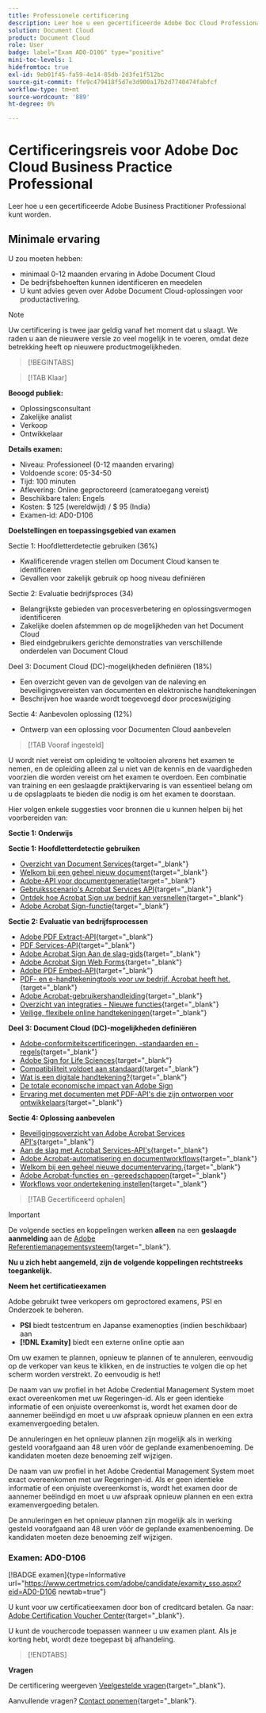 ```yaml
---
title: Professionele certificering
description: Leer hoe u een gecertificeerde Adobe Doc Cloud Professional kunt worden.
solution: Document Cloud
product: Document Cloud
role: User
badge: label="Exam AD0-D106" type="positive"
mini-toc-levels: 1
hidefromtoc: true
exl-id: 9eb01f45-fa59-4e14-85db-2d3fe1f512bc
source-git-commit: ffe9c479418f5d7e3d900a17b2d7740474fabfcf
workflow-type: tm+mt
source-wordcount: '889'
ht-degree: 0%

---
```


# Certificeringsreis voor Adobe Doc Cloud Business Practice Professional

Leer hoe u een gecertificeerde Adobe Business Practitioner Professional kunt worden.

## Minimale ervaring

U zou moeten hebben:

* minimaal 0-12 maanden ervaring in Adobe Document Cloud
* De bedrijfsbehoeften kunnen identificeren en meedelen
* U kunt advies geven over Adobe Document Cloud-oplossingen voor productactivering.

>[!NOTE]
>
>Uw certificering is twee jaar geldig vanaf het moment dat u slaagt. We raden u aan de nieuwere versie zo veel mogelijk in te voeren, omdat deze betrekking heeft op nieuwere productmogelijkheden.

>[!BEGINTABS]

>[!TAB Klaar]

**Beoogd publiek:**

* Oplossingsconsultant
* Zakelijke analist
* Verkoop
* Ontwikkelaar

**Details examen:**

* Niveau: Professioneel (0-12 maanden ervaring)
* Voldoende score: 05-34-50
* Tijd: 100 minuten
* Aflevering: Online geproctoreerd (cameratoegang vereist)
* Beschikbare talen: Engels
* Kosten: $ 125 (wereldwijd) / $ 95 (India)
* Examen-id: AD0-D106

**Doelstellingen en toepassingsgebied van examen**

Sectie 1: Hoofdletterdetectie gebruiken (36%)

* Kwalificerende vragen stellen om Document Cloud kansen te identificeren
* Gevallen voor zakelijk gebruik op hoog niveau definiëren

Sectie 2: Evaluatie bedrijfsproces (34)

* Belangrijkste gebieden van procesverbetering en oplossingsvermogen identificeren
* Zakelijke doelen afstemmen op de mogelijkheden van het Document Cloud
* Bied eindgebruikers gerichte demonstraties van verschillende onderdelen van Document Cloud

Deel 3: Document Cloud (DC)-mogelijkheden definiëren (18%)

* Een overzicht geven van de gevolgen van de naleving en beveiligingsvereisten van documenten en elektronische handtekeningen
* Beschrijven hoe waarde wordt toegevoegd door proceswijziging

Sectie 4: Aanbevolen oplossing (12%)

* Ontwerp van een oplossing voor Documenten Cloud aanbevelen

>[!TAB Vooraf ingesteld]

U wordt niet vereist om opleiding te voltooien alvorens het examen te nemen, en de opleiding alleen zal u niet van de kennis en de vaardigheden voorzien die worden vereist om het examen te overdoen. Een combinatie van training en een geslaagde praktijkervaring is van essentieel belang om u de opslagplaats te bieden die nodig is om het examen te doorstaan.

Hier volgen enkele suggesties voor bronnen die u kunnen helpen bij het voorbereiden van:

**Sectie 1: Onderwijs**

**Sectie 1: Hoofdletterdetectie gebruiken**

* [Overzicht van Document Services](https://developer.adobe.com/document-services/docs/overview/){target="_blank"}
* [Welkom bij een geheel nieuw document](https://www.adobe.com/documentcloud.html){target="_blank"}
* [Adobe-API voor documentgeneratie](https://developer.adobe.com/document-services/apis/doc-generation){target="_blank"}
* [Gebruiksscenario&#39;s Acrobat Services API](https://developer.adobe.com/document-services/use-cases/agreements-and-contracts/legal-contracts/){target="_blank"}
* [Ontdek hoe Acrobat Sign uw bedrijf kan versnellen](https://www.adobe.com/sign.html){target="_blank"}
* [Adobe Acrobat Sign-functie](https://www.adobe.com/sign/features.html){target="_blank"}

**Sectie 2: Evaluatie van bedrijfsprocessen**

* [Adobe PDF Extract-API](https://developer.adobe.com/document-services/apis/pdf-extract/){target="_blank"}
* [PDF Services-API](https://developer.adobe.com/document-services/docs/apis/){target="_blank"}
* [Adobe Acrobat Sign Aan de slag-gids](https://helpx.adobe.com/sign/using/get-started-guide.html){target="_blank"}
* [Adobe Acrobat Sign Web Forms](https://helpx.adobe.com/sign/config/web-forms.html){target="_blank"}
* [Adobe PDF Embed-API](https://developer.adobe.com/document-services/apis/pdf-embed/){target="_blank"}
* [PDF- en e-handtekeningtools voor uw bedrijf. Acrobat heeft het.](https://www.adobe.com/acrobat/business.html){target="_blank"}
* [Adobe Acrobat-gebruikershandleiding](https://helpx.adobe.com/acrobat/user-guide.html){target="_blank"}
* [Overzicht van integraties - Nieuwe functies](https://experienceleague.adobe.com/docs/document-cloud-learn/sign-learning-hub/integrations/integrations-overview.html?lang=en#what%E2%80%99s-new){target="_blank"}
* [Veilige, flexibele online handtekeningen](https://www.adobe.com/sign/online-signature.html){target="_blank"}

**Deel 3: Document Cloud (DC)-mogelijkheden definiëren**

* [Adobe-conformiteitscertificeringen, -standaarden en -regels](https://www.adobe.com/trust/compliance/compliance-list.html){target="_blank"}
* [Adobe Sign for Life Sciences](https://www.adobe.com/content/dam/dx-dc/en/pdfs/adobe-sign-life-sciences-solution-brief-ue.pdf){target="_blank"}
* [Compatibiliteit voldoet aan standaard](https://www.adobe.com/documentcloud/resources/compliance.html){target="_blank"}
* [Wat is een digitale handtekening?](https://www.adobe.com/sign/digital-signatures.html){target="_blank"}
* [De totale economische impact van Adobe Sign](https://www.adobe.com/content/dam/dx-dc/pdf/total-economic-impact-adobe-sign-ue.pdf)
* [Ervaring met documenten met PDF-API&#39;s die zijn ontworpen voor ontwikkelaars](https://developer.adobe.com/document-services){target="_blank"}

**Sectie 4: Oplossing aanbevelen**

* [Beveiligingsoverzicht van Adobe Acrobat Services API&#39;s](https://www.adobe.com/content/dam/cc/en/trust-center/ungated/whitepapers/doc-cloud/adobe-document-services-security-overview.pdf){target="_blank"}
* [Aan de slag met Acrobat Services-API&#39;s](https://documentservices.adobe.com/dc-integration-creation-app-cdn/main.html){target="_blank"}
* [Adobe Acrobat-automatisering en documentworkflows](https://helpx.adobe.com/acrobat/kb/automation-and-document-workflows.html){target="_blank"}
* [Welkom bij een geheel nieuwe documentervaring.](https://www.adobe.com/documentcloud.html){target="_blank"}
* [Adobe Acrobat-functies en -gereedschappen](https://www.adobe.com/acrobat/features.html){target="_blank"}
* [Workflows voor ondertekening instellen](https://helpx.adobe.com/ca/sign/using/workflow-designer-signature-workflow.html){target="_blank"}

>[!TAB Gecertificeerd ophalen]

>[!IMPORTANT]
>
>De volgende secties en koppelingen werken **alleen**  na een **geslaagde aanmelding** aan de [Adobe Referentiemanagementsysteem](http://www.certmetrics.com/adobe){target="_blank"}.

**Nu u zich hebt aangemeld, zijn de volgende koppelingen rechtstreeks toegankelijk.**

**Neem het certificatieexamen**

Adobe gebruikt twee verkopers om geproctored examens, PSI en Onderzoek te beheren.

* **PSI** biedt testcentrum en Japanse examenopties (indien beschikbaar) aan
* **[!DNL Examity]** biedt een externe online optie aan

Om uw examen te plannen, opnieuw te plannen of te annuleren, eenvoudig op de verkoper van keus te klikken, en de instructies te volgen die op het scherm worden verstrekt. Zo eenvoudig is het!

De naam van uw profiel in het Adobe Credential Management System moet exact overeenkomen met uw Regeringen-id. Als er geen identieke informatie of een onjuiste overeenkomst is, wordt het examen door de aannemer beëindigd en moet u uw afspraak opnieuw plannen en een extra examenvergoeding betalen.

De annuleringen en het opnieuw plannen zijn mogelijk als in werking gesteld voorafgaand aan 48 uren vóór de geplande examenbenoeming. De kandidaten moeten deze benoeming zelf wijzigen.

De naam van uw profiel in het Adobe Credential Management System moet exact overeenkomen met uw Regeringen-id. Als er geen identieke informatie of een onjuiste overeenkomst is, wordt het examen door de aannemer beëindigd en moet u uw afspraak opnieuw plannen en een extra examenvergoeding betalen.

De annuleringen en het opnieuw plannen zijn mogelijk als in werking gesteld voorafgaand aan 48 uren vóór de geplande examenbenoeming. De kandidaten moeten deze benoeming zelf wijzigen.

### Examen: AD0-D106

[!BADGE examen]{type=Informative url="https://www.certmetrics.com/adobe/candidate/examity_sso.aspx?eid=AD0-D106 newtab=true"}

U kunt voor uw certificatieexamen door bon of creditcard betalen. Ga naar: [Adobe Certification Voucher Center](https://market.xvoucher.com/adobe/global){target="_blank"}.

U kunt de vouchercode toepassen wanneer u uw examen plant. Als je korting hebt, wordt deze toegepast bij afhandeling.

>[!ENDTABS]

**Vragen**

De certificering weergeven [Veelgestelde vragen](https://experienceleague.adobe.com/docs/certification/certification/faq.html?lang=en){target="_blank"}.

Aanvullende vragen? [Contact opnemen](mailto:certif@adobe.com){target="_blank"}.

